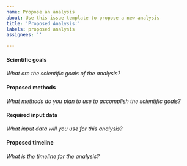 ```yaml
---
name: Propose an analysis
about: Use this issue template to propose a new analysis
title: 'Proposed Analysis:'
labels: proposed analysis
assignees: ''

---
```


<!--Hi there! Please take a moment to fill out the template below.-->

#### Scientific goals

_What are the scientific goals of the analysis?_

#### Proposed methods

_What methods do you plan to use to accomplish the scientific goals?_

#### Required input data

_What input data will you use for this analysis?_

#### Proposed timeline

_What is the timeline for the analysis?_
